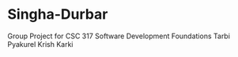 # Singha-Durbar
Group Project for CSC 317 Software Development Foundations
Tarbi Pyakurel
Krish Karki
